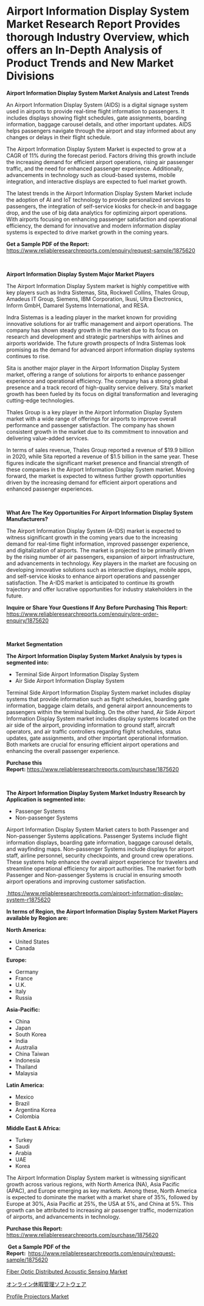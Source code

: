 <p><h1>Airport Information Display System Market Research Report Provides thorough Industry Overview, which offers an In-Depth Analysis of Product Trends and New Market Divisions</h1></p><p><strong>Airport Information Display System Market Analysis and Latest Trends</strong></p>
<p><p>An Airport Information Display System (AIDS) is a digital signage system used in airports to provide real-time flight information to passengers. It includes displays showing flight schedules, gate assignments, boarding information, baggage carousel details, and other important updates. AIDS helps passengers navigate through the airport and stay informed about any changes or delays in their flight schedule.</p><p>The Airport Information Display System Market is expected to grow at a CAGR of 11% during the forecast period. Factors driving this growth include the increasing demand for efficient airport operations, rising air passenger traffic, and the need for enhanced passenger experience. Additionally, advancements in technology such as cloud-based systems, mobile integration, and interactive displays are expected to fuel market growth.</p><p>The latest trends in the Airport Information Display System Market include the adoption of AI and IoT technology to provide personalized services to passengers, the integration of self-service kiosks for check-in and baggage drop, and the use of big data analytics for optimizing airport operations. With airports focusing on enhancing passenger satisfaction and operational efficiency, the demand for innovative and modern information display systems is expected to drive market growth in the coming years.</p></p>
<p><strong>Get a Sample PDF of the Report:&nbsp;</strong> <a href="https://www.reliableresearchreports.com/enquiry/request-sample/1875620">https://www.reliableresearchreports.com/enquiry/request-sample/1875620</a></p>
<p>&nbsp;</p>
<p><strong>Airport Information Display System Major Market Players</strong></p>
<p><p>The Airport Information Display System market is highly competitive with key players such as Indra Sistemas, Sita, Rockwell Collins, Thales Group, Amadeus IT Group, Siemens, IBM Corporation, Ikusi, Ultra Electronics, Inform GmbH, Damarel Systems International, and RESA.</p><p>Indra Sistemas is a leading player in the market known for providing innovative solutions for air traffic management and airport operations. The company has shown steady growth in the market due to its focus on research and development and strategic partnerships with airlines and airports worldwide. The future growth prospects of Indra Sistemas look promising as the demand for advanced airport information display systems continues to rise.</p><p>Sita is another major player in the Airport Information Display System market, offering a range of solutions for airports to enhance passenger experience and operational efficiency. The company has a strong global presence and a track record of high-quality service delivery. Sita's market growth has been fueled by its focus on digital transformation and leveraging cutting-edge technologies.</p><p>Thales Group is a key player in the Airport Information Display System market with a wide range of offerings for airports to improve overall performance and passenger satisfaction. The company has shown consistent growth in the market due to its commitment to innovation and delivering value-added services.</p><p>In terms of sales revenue, Thales Group reported a revenue of $19.9 billion in 2020, while Sita reported a revenue of $1.5 billion in the same year. These figures indicate the significant market presence and financial strength of these companies in the Airport Information Display System market. Moving forward, the market is expected to witness further growth opportunities driven by the increasing demand for efficient airport operations and enhanced passenger experiences.</p></p>
<p>&nbsp;</p>
<p><strong>What Are The Key Opportunities For Airport Information Display System Manufacturers?</strong></p>
<p><p>The Airport Information Display System (A-IDS) market is expected to witness significant growth in the coming years due to the increasing demand for real-time flight information, improved passenger experience, and digitalization of airports. The market is projected to be primarily driven by the rising number of air passengers, expansion of airport infrastructure, and advancements in technology. Key players in the market are focusing on developing innovative solutions such as interactive displays, mobile apps, and self-service kiosks to enhance airport operations and passenger satisfaction. The A-IDS market is anticipated to continue its growth trajectory and offer lucrative opportunities for industry stakeholders in the future.</p></p>
<p><strong>Inquire or Share Your Questions If Any Before Purchasing This Report:</strong> <a href="https://www.reliableresearchreports.com/enquiry/pre-order-enquiry/1875620">https://www.reliableresearchreports.com/enquiry/pre-order-enquiry/1875620</a></p>
<p>&nbsp;</p>
<p><strong>Market Segmentation</strong></p>
<p><strong>The Airport Information Display System Market Analysis by types is segmented into:</strong></p>
<p><ul><li>Terminal Side Airport Information Display System</li><li>Air Side Airport Information Display System</li></ul></p>
<p><p>Terminal Side Airport Information Display System market includes display systems that provide information such as flight schedules, boarding gate information, baggage claim details, and general airport announcements to passengers within the terminal building. On the other hand, Air Side Airport Information Display System market includes display systems located on the air side of the airport, providing information to ground staff, aircraft operators, and air traffic controllers regarding flight schedules, status updates, gate assignments, and other important operational information. Both markets are crucial for ensuring efficient airport operations and enhancing the overall passenger experience.</p></p>
<p><strong>Purchase this Report:&nbsp;</strong><a href="https://www.reliableresearchreports.com/purchase/1875620">https://www.reliableresearchreports.com/purchase/1875620</a></p>
<p>&nbsp;</p>
<p><strong>The Airport Information Display System Market Industry Research by Application is segmented into:</strong></p>
<p><ul><li>Passenger Systems</li><li>Non-passenger Systems</li></ul></p>
<p><p>Airport Information Display System Market caters to both Passenger and Non-passenger Systems applications. Passenger Systems include flight information displays, boarding gate information, baggage carousel details, and wayfinding maps. Non-passenger Systems include displays for airport staff, airline personnel, security checkpoints, and ground crew operations. These systems help enhance the overall airport experience for travelers and streamline operational efficiency for airport authorities. The market for both Passenger and Non-passenger Systems is crucial in ensuring smooth airport operations and improving customer satisfaction.</p></p>
<p><a href="https://www.reliableresearchreports.com/airport-information-display-system-r1875620">&nbsp;https://www.reliableresearchreports.com/airport-information-display-system-r1875620</a></p>
<p><strong>In terms of Region, the Airport Information Display System Market Players available by Region are:</strong></p>
<p>
    <p> <strong> North America: </strong>
        <ul>
            <li>United States</li>
            <li>Canada</li>
        </ul>
        </p> 
    <p> <strong> Europe: </strong>
        <ul>
            <li>Germany</li>
            <li>France</li>
            <li>U.K.</li>
            <li>Italy</li>
            <li>Russia</li>
        </ul>
        </p> 
    <p> <strong> Asia-Pacific: </strong>
        <ul>
            <li>China</li>
            <li>Japan</li>
            <li>South Korea</li>
            <li>India</li>
            <li>Australia</li>
            <li>China Taiwan</li>
            <li>Indonesia</li>
            <li>Thailand</li>
            <li>Malaysia</li>
        </ul>
        </p> 
    <p> <strong> Latin America: </strong>
        <ul>
            <li>Mexico</li>
            <li>Brazil</li>
            <li>Argentina Korea</li>
            <li>Colombia</li>
        </ul>
        </p> 
    <p> <strong> Middle East & Africa: </strong>
        <ul>
            <li>Turkey</li>
            <li>Saudi</li>
            <li>Arabia</li>
            <li>UAE</li>
            <li>Korea</li>
        </ul>
    </p>
    </p>
<p><p>The Airport Information Display System market is witnessing significant growth across various regions, with North America (NA), Asia Pacific (APAC), and Europe emerging as key markets. Among these, North America is expected to dominate the market with a market share of 35%, followed by Europe at 30%, Asia Pacific at 25%, the USA at 5%, and China at 5%. This growth can be attributed to increasing air passenger traffic, modernization of airports, and advancements in technology.</p></p>
<p><strong>Purchase this Report: </strong><a href="https://www.reliableresearchreports.com/purchase/1875620">https://www.reliableresearchreports.com/purchase/1875620</a></p>
<p>&nbsp;<strong>Get a Sample PDF of the Report:&nbsp;&nbsp;</strong><a href="https://www.reliableresearchreports.com/enquiry/request-sample/1875620">https://www.reliableresearchreports.com/enquiry/request-sample/1875620</a></p>
<p><strong></strong></p>
<p><p><a href="https://www.linkedin.com/pulse/fiber-optic-distributed-acoustic-sensing-market-outlook-h2kwc">Fiber Optic Distributed Acoustic Sensing Market</a></p><p><a href="https://github.com/KaliMetz2023/Market-Research-Report-List-1/blob/main/9910211114084.md">オンライン休暇管理ソフトウェア</a></p><p><a href="https://www.linkedin.com/pulse/profile-projectors-market-outlook-industry-overview-forecast-ghujc">Profile Projectors Market</a></p></p>